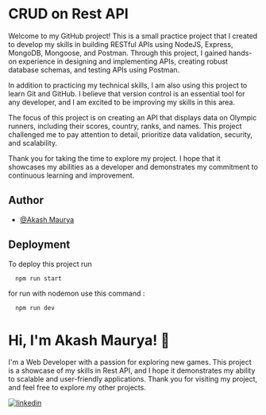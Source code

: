 
# CRUD on Rest API

Welcome to my GitHub project! This is a small practice project that I created to develop my skills in building RESTful APIs using NodeJS, Express, MongoDB, Mongoose, and Postman. Through this project, I gained hands-on experience in designing and implementing APIs, creating robust database schemas, and testing APIs using Postman.

In addition to practicing my technical skills, I am also using this project to learn Git and GitHub. I believe that version control is an essential tool for any developer, and I am excited to be improving my skills in this area.

The focus of this project is on creating an API that displays data on Olympic runners, including their scores, country, ranks, and names. This project challenged me to pay attention to detail, prioritize data validation, security, and scalability.

Thank you for taking the time to explore my project. I hope that it showcases my abilities as a developer and demonstrates my commitment to continuous learning and improvement.
## Author

- [@Akash Maurya](https://www.linkedin.com/in/akash-maurya-457b25262?lipi=urn%3Ali%3Apage%3Ad_flagship3_profile_view_base_contact_details%3BnI2lkZ5%2BR2637tlg2fyr0A%3D%3D)


## Deployment

To deploy this project run

```bash
  npm run start
```
for run with nodemon use this command :

```bash
  npm run dev
```




# Hi, I'm Akash Maurya! 👋

I'm a Web Developer with a passion for exploring new games. This project is a showcase of my skills in Rest API, and I hope it demonstrates my ability to scalable and user-friendly applications. Thank you for visiting my project, and feel free to explore my other projects.

[![linkedin](https://img.shields.io/badge/linkedin-0A66C2?style=for-the-badge&logo=linkedin&logoColor=white)](https://www.linkedin.com/in/akash-maurya-457b25262/)


